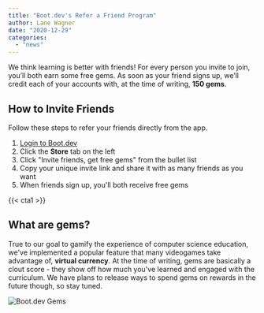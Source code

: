 ```yaml
---
title: "Boot.dev's Refer a Friend Program"
author: Lane Wagner
date: "2020-12-29"
categories: 
  - "news"
---
```


We think learning is better with friends! For every person you invite to join, you’ll both earn some free gems. As soon as your friend signs up, we’ll credit each of your accounts with, at the time of writing, **150 gems**.

## How to Invite Friends

Follow these steps to refer your friends directly from the app.

1. [Login to Boot.dev](https://boot.dev/)
2. Click the **Store** tab on the left
3. Click "Invite friends, get free gems" from the bullet list
4. Copy your unique invite link and share it with as many friends as you want
5. When friends sign up, you'll both receive free gems

{{< cta1 >}}

## What are gems?

True to our goal to gamify the experience of computer science education, we've implemented a popular feature that many videogames take advantage of, **virtual currency**. At the time of writing, gems are basically a clout score - they show off how much you've learned and engaged with the curriculum. We have plans to release ways to spend gems on rewards in the future though, so stay tuned.

![Boot.dev Gems](/img/800/gem-3.a9c3dec3-300x300.png)
